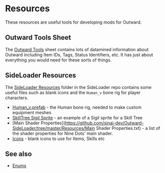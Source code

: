 # Resources

These resources are useful tools for developing mods for Outward.

## Outward Tools Sheet
The [Outward Tools](https://docs.google.com/spreadsheets/d/1btxPTmgeRqjhqC5dwpPXWd49-_tX_OVLN1Uvwv525K4/edit#gid=673914692) sheet contains lots of datamined information about Outward including Item IDs, Tags, Status Identifiers, etc. It has just about everything you would need for these sorts of things.

## SideLoader Resources
The [SideLoader Resources](https://github.com/sinai-dev/Outward-SideLoader/tree/master/Resources) folder in the SideLoader repo contains some useful files such as blank icons and the `Human_v` bone rig for player characters.

* [Human_v.prefab](https://github.com/sinai-dev/Outward-SideLoader/tree/master/Resources/Human_v.prefab) - the Human bone rig, needed to make custom equipment meshes
* [SkillTree Sigil Sprite](https://github.com/sinai-dev/Outward-SideLoader/tree/master/Resources/tex_men_treeLogoHermit.png) - an example of a Sigil sprite for a Skill Tree
* [Main Shader Properties](https://github.com/sinai-dev/Outward-SideLoader/tree/master/Resources/Main Shader Properties.txt) - a list of the shader properties for Nine Dots' main shader.
* [Icons](https://github.com/sinai-dev/Outward-SideLoader/tree/master/Resources/Icons) - blank icons to use for Items, Skills etc

## See also
* [Enums](API/Enums.md)